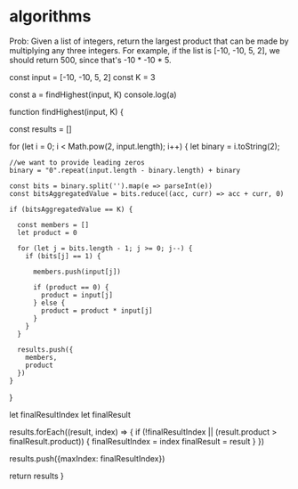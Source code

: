 # algorithms

Prob: Given a list of integers, return the largest product that can be made by multiplying any three integers. 
      For example, if the list is [-10, -10, 5, 2], we should return 500, since that's -10 * -10 * 5.
      
const input = [-10, -10, 5, 2]
const K = 3

const a = findHighest(input, K)
console.log(a)

function findHighest(input, K) {

  const results = []

  for (let i = 0; i < Math.pow(2, input.length); i++) {
    let binary = i.toString(2);    

    //we want to provide leading zeros
    binary = "0".repeat(input.length - binary.length) + binary
    
    const bits = binary.split('').map(e => parseInt(e))
    const bitsAggregatedValue = bits.reduce((acc, curr) => acc + curr, 0)
    
    if (bitsAggregatedValue == K) {
      
      const members = []
      let product = 0

      for (let j = bits.length - 1; j >= 0; j--) {
        if (bits[j] == 1) {
          
          members.push(input[j])

          if (product == 0) {
            product = input[j]
          } else {
            product = product * input[j]
          }
        }
      }

      results.push({
        members,
        product
      })
    }
  }

  let finalResultIndex
  let finalResult

  results.forEach((result, index) => {
    if (!finalResultIndex || (result.product > finalResult.product)) {
      finalResultIndex = index
      finalResult = result
    }
  })

  results.push({maxIndex: finalResultIndex})

  return results
}
